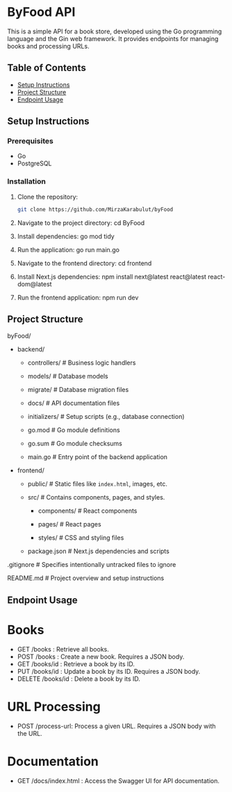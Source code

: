 # ByFood API

This is a simple API for a book store, developed using the Go programming language and the Gin web framework. It provides endpoints for managing books and processing URLs.

## Table of Contents

- [Setup Instructions](#setup-instructions)
- [Project Structure](#project-structure)
- [Endpoint Usage](#endpoint-usage)

## Setup Instructions

### Prerequisites

- Go
- PostgreSQL

### Installation

1. Clone the repository:
   ```bash
   git clone https://github.com/MirzaKarabulut/byFood
2. Navigate to the project directory:
  cd ByFood

3. Install dependencies:
go mod tidy

4. Run the application:
   go run main.go

5. Navigate to the frontend directory:
   cd frontend

6. Install Next.js dependencies:
   npm install next@latest react@latest react-dom@latest

8. Run the frontend application:
   npm run dev


## Project Structure

byFood/

 - backend/
 
   - controllers/       # Business logic handlers
   
   - models/            # Database models
   
   - migrate/           # Database migration files
   
   - docs/              # API documentation files
   
   - initializers/      # Setup scripts (e.g., database connection)
   
   - go.mod             # Go module definitions
   
   - go.sum             # Go module checksums
   
   - main.go            # Entry point of the backend application
   
  
 - frontend/
 
   - public/            # Static files like `index.html`, images, etc.
   
   - src/               # Contains components, pages, and styles.
   
      - components/    # React components
      
      - pages/         # React pages
      
      - styles/        # CSS and styling files
      
   - package.json       # Next.js dependencies and scripts
   
 .gitignore             # Specifies intentionally untracked files to ignore
 
 README.md              # Project overview and setup instructions
 


  ## Endpoint Usage

# Books
- GET /books : 
  Retrieve all books.
- POST /books : 
  Create a new book. Requires a JSON body.
- GET /books/id : 
  Retrieve a book by its ID.
- PUT /books/id :
  Update a book by its ID. Requires a JSON body.
- DELETE /books/id :
  Delete a book by its ID.
  
# URL Processing
- POST /process-url:
  Process a given URL. Requires a JSON body with the URL.
  
# Documentation
- GET /docs/index.html :
 Access the Swagger UI for API documentation.
 
   
